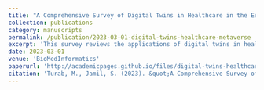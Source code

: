```yaml
---
title: "A Comprehensive Survey of Digital Twins in Healthcare in the Era of Metaverse"
collection: publications
category: manuscripts
permalink: /publication/2023-03-01-digital-twins-healthcare-metaverse
excerpt: 'This survey reviews the applications of digital twins in healthcare within the context of the metaverse.'
date: 2023-03-01
venue: 'BioMedInformatics'
paperurl: 'http://academicpages.github.io/files/digital-twins-healthcare.pdf'
citation: 'Turab, M., Jamil, S. (2023). &quot;A Comprehensive Survey of Digital Twins in Healthcare in the Era of Metaverse.&quot; <i>BioMedInformatics</i>.'
---
```

